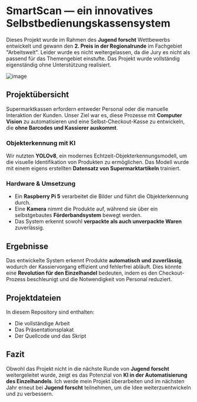 # SmartScan — ein innovatives Selbstbedienungskassensystem

Dieses Projekt wurde im Rahmen des **Jugend forscht** Wettbewerbs entwickelt und gewann den **2. Preis in der Regionalrunde** im Fachgebiet "Arbeitswelt". Leider wurde es nicht weitergelassen, da die Jury es nicht als passend für das Themengebiet einstufte. Das Projekt wurde vollständig eigenständig ohne Unterstützung realisiert.  

![image](https://github.com/user-attachments/assets/b2d8f8bb-793a-405b-b035-5b70e5beec36)


## Projektübersicht  

Supermarktkassen erfordern entweder Personal oder die manuelle Interaktion der Kunden. Unser Ziel war es, diese Prozesse mit **Computer Vision** zu automatisieren und eine Selbst-Checkout-Kasse zu entwickeln, die **ohne Barcodes und Kassierer auskommt**.  

### Objekterkennung mit KI  
Wir nutzten **YOLOv8**, ein modernes Echtzeit-Objekterkennungsmodell, um die visuelle Identifikation von Produkten zu ermöglichen. Das Modell wurde mit einem eigens erstellten **Datensatz von Supermarktartikeln** trainiert.  

### Hardware & Umsetzung  
- Ein **Raspberry Pi 5** verarbeitet die Bilder und führt die Objekterkennung durch.  
- Eine **Kamera** nimmt die Produkte auf, während sie über ein selbstgebautes **Förderbandsystem** bewegt werden.  
- Das System erkennt sowohl **verpackte als auch unverpackte Waren** zuverlässig.  

## Ergebnisse  

Das entwickelte System erkennt Produkte **automatisch und zuverlässig**, wodurch der Kassiervorgang effizient und fehlerfrei abläuft. Dies könnte eine **Revolution für den Einzelhandel** bedeuten, indem es den Checkout-Prozess beschleunigt und die Notwendigkeit von Personal reduziert.  

## Projektdateien  

In diesem Repository sind enthalten:  
- Die vollständige Arbeit  
- Das Präsentationsplakat  
- Der Quellcode und das Skript  

## Fazit  

Obwohl das Projekt nicht in die nächste Runde von **Jugend forscht** weitergeleitet wurde, zeigt es das Potenzial von **KI in der Automatisierung des Einzelhandels**. Ich werde mein Projekt überarbeiten und im nächsten Jahr erneut bei **Jugend forscht** teilnehmen, um die Idee weiterzuentwickeln und zu verbessern.  

